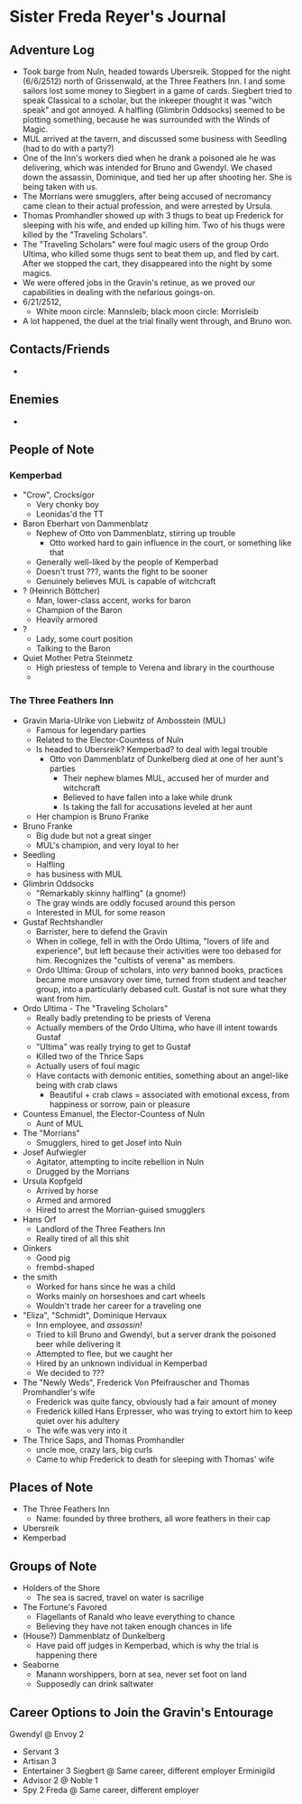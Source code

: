 # Sister Freda Reyer's Journal
## Adventure Log
- Took barge from Nuln, headed towards Ubersreik. Stopped for the night (6/6/2512) north of Grissenwald, at the Three Feathers Inn. I and some sailors lost some money to Siegbert in a game of cards. Siegbert tried to speak Classical to a scholar, but the inkeeper thought it was "witch speak" and got annoyed. A halfling (Glimbrin Oddsocks) seemed to be plotting something, because he was surrounded with the Winds of Magic.
- MUL arrived at the tavern, and discussed some business with Seedling (had to do with a party?)
- One of the Inn's workers died when he drank a poisoned ale he was delivering, which was intended for Bruno and Gwendyl. We chased down the assassin, Dominique, and tied her up after shooting her. She is being taken with us.
- The Morrians were smugglers, after being accused of necromancy came clean to their actual profession, and were arrested by Ursula.
- Thomas Promhandler showed up with 3 thugs to beat up Frederick for sleeping with his wife, and ended up killing him. Two of his thugs were killed by the "Traveling Scholars".
- The "Traveling Scholars" were foul magic users of the group Ordo Ultima, who killed some thugs sent to beat them up, and fled by cart. After we stopped the cart, they disappeared into the night by some magics.
- We were offered jobs in the Gravin's retinue, as we proved our capabilities in dealing with the nefarious goings-on.
- 6/21/2512, 
    - White moon circle: Mannsleib; black moon circle: Morrisleib
- A lot happened, the duel at the trial finally went through, and Bruno won.

## Contacts/Friends
- 

## Enemies
- 

## People of Note
### Kemperbad
- "Crow", Crocksigor
    - Very chonky boy
    - Leonidas'd the TT
- Baron Eberhart von Dammenblatz
    - Nephew of Otto von Dammenblatz, stirring up trouble
        - Otto worked hard to gain influence in the court, or something like that
    - Generally well-liked by the people of Kemperbad
    - Doesn't trust ???, wants the fight to be sooner
    - Genuinely believes MUL is capable of witchcraft
- ? (Heinrich Böttcher)
    - Man, lower-class accent, works for baron
    - Champion of the Baron
    - Heavily armored
- ?
    - Lady, some court position
    - Talking to the Baron
- Quiet Mother Petra Steinmetz
    - High priestess of temple to Verena and library in the courthouse
    - 

### The Three Feathers Inn
- Gravin Maria-Ulrike von Liebwitz of Ambosstein (MUL)
    - Famous for legendary parties
    - Related to the Elector-Countess of Nuln
    - Is headed to Ubersreik? Kemperbad? to deal with legal trouble
        - Otto von Dammenblatz of Dunkelberg died at one of her aunt's parties
            - Their nephew blames MUL, accused her of murder and witchcraft
            - Believed to have fallen into a lake while drunk
            - Is taking the fall for accusations leveled at her aunt
    - Her champion is Bruno Franke
- Bruno Franke
    - Big dude but not a great singer
    - MUL's champion, and very loyal to her
- Seedling
    - Halfling
    - has business with MUL
- Glimbrin Oddsocks
    - "Remarkably skinny halfling" (a gnome!)
    - The gray winds are oddly focused around this person
    - Interested in MUL for some reason
- Gustaf Rechtshandler
    - Barrister, here to defend the Gravin
    - When in college, fell in with the Ordo Ultima, "lovers of life and experience", but left because their activities were too debased for him. Recognizes the "cultists of verena" as members.
    - Ordo Ultima: Group of scholars, into *very* banned books, practices became more unsavory over time, turned from student and teacher group, into a particularly debased cult. Gustaf is not sure what they want from him.
- Ordo Ultima - The "Traveling Scholars"
    - Really badly pretending to be priests of Verena
    - Actually members of the Ordo Ultima, who have ill intent towards Gustaf
    - "Ultima" was really trying to get to Gustaf
    - Killed two of the Thrice Saps
    - Actually users of foul magic
    - Have contacts with demonic entities, something about an angel-like being with crab claws
        - Beautiful + crab claws = associated with emotional excess, from happiness or sorrow, pain or pleasure
- Countess Emanuel, the Elector-Countess of Nuln
    - Aunt of MUL
- The "Morrians"
    - Smugglers, hired to get Josef into Nuln
- Josef Aufwiegler
    - Agitator, attempting to incite rebellion in Nuln
    - Drugged by the Morrians
- Ursula Kopfgeld
    - Arrived by horse
    - Armed and armored
    - Hired to arrest the Morrian-guised smugglers
- Hans Orf
    - Landlord of the Three Feathers Inn
    - Really tired of all this shit
- Oinkers
    - Good pig
    - frembd-shaped
- the smith
    - Worked for hans since he was a child
    - Works mainly on horseshoes and cart wheels
    - Wouldn't trade her career for a traveling one
- "Eliza", "Schmidt", Dominique Hervaux
    - Inn employee, and *assassin!*
    - Tried to kill Bruno and Gwendyl, but a server drank the poisoned beer while delivering it
    - Attempted to flee, but we caught her
    - Hired by an unknown individual in Kemperbad
    - We decided to ???
- The "Newly Weds", Frederick Von Pfeifrauscher and Thomas Promhandler's wife
    - Frederick was quite fancy, obviously had a fair amount of money
    - Frederick killed Hans Erpresser, who was trying to extort him to keep quiet over his adultery
    - The wife was very into it
- The Thrice Saps, and Thomas Promhandler
    - uncle moe, crazy lars, big curls
    - Came to whip Frederick to death for sleeping with Thomas' wife

## Places of Note
- The Three Feathers Inn
    - Name: founded by three brothers, all wore feathers in their cap
- Ubersreik
- Kemperbad

## Groups of Note
- Holders of the Shore
    - The sea is sacred, travel on water is sacrilige
- The Fortune's Favored
    - Flagellants of Ranald who leave everything to chance
    - Believing they have not taken enough chances in life
- (House?) Dammenblatz of Dunkelberg
    - Have paid off judges in Kemperbad, which is why the trial is happening there
- Seaborne
    - Manann worshippers, born at sea, never set foot on land
    - Supposedly can drink saltwater

## Career Options to Join the Gravin's Entourage
Gwendyl
@ Envoy 2
- Servant 3
- Artisan 3
- Entertainer 3
Siegbert
@ Same career, different employer
Erminigild
- Advisor 2
@ Noble 1
- Spy 2
Freda
@ Same career, different employer
